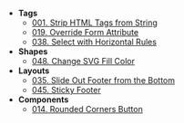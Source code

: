 - **Tags**
  - [001. Strip HTML Tags from String](tags/001-js-strip-html-tags-from-string.md)
  - [019. Override Form Attribute](tags/019-html-override-form-attribute.md)
  - [038. Select with Horizontal Rules](tags/038-html-hr-in-select.md)
- **Shapes**
  - [048. Change SVG Fill Color](shapes/048-css-change-svg-fill-color.md)
- **Layouts**
  - [035. Slide Out Footer from the Bottom](layouts/035-css-slideout-reveal-footer.md)
  - [045. Sticky Footer](layouts/045-css-sticky-footer.md)
- **Components**
  - [014. Rounded Corners Button](components/014-css-rounded-corners-button.md)
